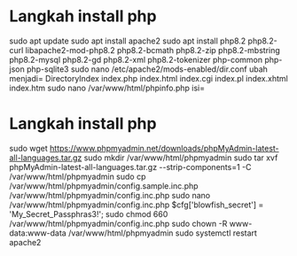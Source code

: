 # Langkah install php
sudo apt update
sudo apt install apache2
sudo apt install php8.2 php8.2-curl libapache2-mod-php8.2 php8.2-bcmath php8.2-zip php8.2-mbstring php8.2-mysql php8.2-gd php8.2-xml php8.2-tokenizer php-common php-json php-sqlite3
sudo nano /etc/apache2/mods-enabled/dir.conf
ubah menjadi= DirectoryIndex index.php index.html index.cgi index.pl index.xhtml index.htm
sudo nano /var/www/html/phpinfo.php
isi=  <?php phpinfo(); ?>

# Langkah install php 
sudo wget https://www.phpmyadmin.net/downloads/phpMyAdmin-latest-all-languages.tar.gz
sudo mkdir /var/www/html/phpmyadmin
sudo tar xvf phpMyAdmin-latest-all-languages.tar.gz --strip-components=1 -C /var/www/html/phpmyadmin
sudo cp /var/www/html/phpmyadmin/config.sample.inc.php /var/www/html/phpmyadmin/config.inc.php
sudo nano /var/www/html/phpmyadmin/config.inc.php
$cfg['blowfish_secret'] = 'My_Secret_Passphras3!';
sudo chmod 660 /var/www/html/phpmyadmin/config.inc.php
sudo chown -R www-data:www-data /var/www/html/phpmyadmin
sudo systemctl restart apache2
